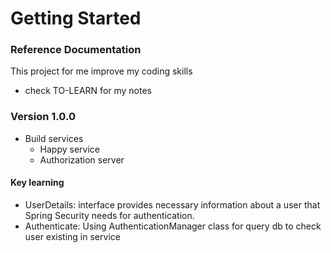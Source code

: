 # Getting Started

### Reference Documentation

This project for me improve my coding skills

- check TO-LEARN for my notes

### Version 1.0.0

- Build services
  - Happy service
  - Authorization server

#### Key learning

- UserDetails: interface provides necessary information about a user that Spring Security needs for authentication.
- Authenticate: Using AuthenticationManager class for query db to check user existing in service
